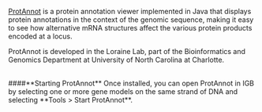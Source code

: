 [ProtAnnot](http://bioviz.org/protannot/) is a protein annotation viewer implemented in Java that displays  
protein annotations in the context of the genomic sequence, making it easy  
to see how alternative mRNA structures affect the various protein products  
encoded at a locus.  

ProtAnnot is developed in the Loraine Lab, part of the Bioinformatics and  
Genomics Department at University of North Carolina at Charlotte. 

<br>
####**Starting ProtAnnot**
Once installed, you can open ProtAnnot in IGB by selecting one or more gene  
models on the same strand of DNA and selecting **Tools > Start ProtAnnot**.
